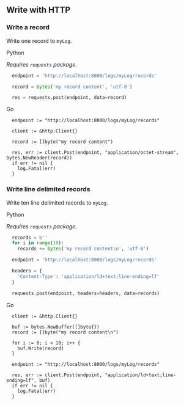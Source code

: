Write with HTTP
---------------

### Write a record

Write one record to `myLog`.

Python

_Requires `requests` package._

```python
  endpoint = 'http://localhost:8000/logs/myLog/records'

  record = bytes('my record content', 'utf-8')

  res = requests.post(endpoint, data=record)
```

Go

```golang
  endpoint := "http://localhost:8000/logs/myLog/records"

  client := &http.Client{}

  record := []byte("my record content")

  res, err := client.Post(endpoint, "application/octet-stream", bytes.NewReader(record))
  if err != nil {
    log.Fatal(err)
  }
```

### Write line delimited records

Write ten line delimited records to `myLog`.

Python

_Requires `requests` package._

```python
  records = b''
  for i in range(10):
    records += bytes('my record content\n', 'utf-8')

  endpoint = 'http://localhost:8000/logs/myLog/records'

  headers = {
    'Content-Type': 'application/ld+text;line-ending=lf'
  }

  requests.post(endpoint, headers=headers, data=records)
```

Go

```golang
  client := &http.Client{}

  buf := bytes.NewBuffer([]byte{})
  record := []byte("my record content\n")

  for i := 0; i < 10; i++ {
    buf.Write(record)
  }

  endpoint := "http://localhost:8000/logs/myLog/records"

  res, err := client.Post(endpoint, "application/ld+text;line-ending=lf", buf)
  if err != nil {
    log.Fatal(err)
  }
```
